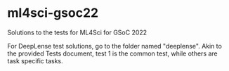# ml4sci-gsoc22
Solutions to the tests for ML4Sci for GSoC 2022

For DeepLense test solutions, go to the folder named "deeplense". Akin to the provided Tests document, test 1 is the common test, while others are task specific tasks.
